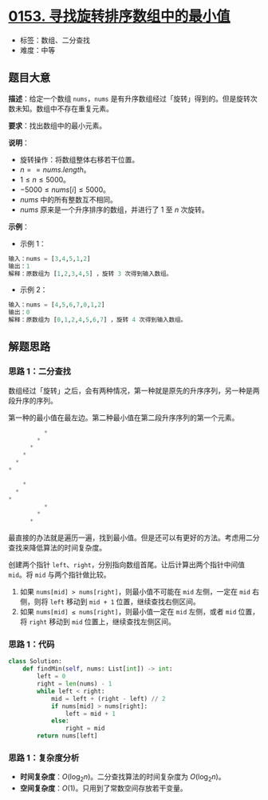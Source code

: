 # [0153. 寻找旋转排序数组中的最小值](https://leetcode.cn/problems/find-minimum-in-rotated-sorted-array/)

- 标签：数组、二分查找
- 难度：中等

## 题目大意

**描述**：给定一个数组 `nums`，`nums` 是有升序数组经过「旋转」得到的。但是旋转次数未知。数组中不存在重复元素。

**要求**：找出数组中的最小元素。

**说明**：

- 旋转操作：将数组整体右移若干位置。
- $n == nums.length$。
- $1 \le n \le 5000$。
- $-5000 \le nums[i] \le 5000$。
- $nums$ 中的所有整数互不相同。
- $nums$ 原来是一个升序排序的数组，并进行了 $1$ 至 $n$ 次旋转。

**示例**：

- 示例 1：

```Python
输入：nums = [3,4,5,1,2]
输出：1
解释：原数组为 [1,2,3,4,5] ，旋转 3 次得到输入数组。
```

- 示例 2：

```Python
输入：nums = [4,5,6,7,0,1,2]
输出：0
解释：原数组为 [0,1,2,4,5,6,7] ，旋转 4 次得到输入数组。
```

## 解题思路

### 思路 1：二分查找

数组经过「旋转」之后，会有两种情况，第一种就是原先的升序序列，另一种是两段升序的序列。

第一种的最小值在最左边。第二种最小值在第二段升序序列的第一个元素。

```Python
          *
        *
      *
    *
  *
*
```

```Python
    *
  *
*
          *
        *
      *
```

最直接的办法就是遍历一遍，找到最小值。但是还可以有更好的方法。考虑用二分查找来降低算法的时间复杂度。

创建两个指针 `left`、`right`，分别指向数组首尾。让后计算出两个指针中间值 `mid`。将 `mid` 与两个指针做比较。

1. 如果 `nums[mid] > nums[right]`，则最小值不可能在 `mid` 左侧，一定在 `mid` 右侧，则将 `left` 移动到 `mid + 1` 位置，继续查找右侧区间。
2. 如果 `nums[mid] ≤ nums[right]`，则最小值一定在 `mid` 左侧，或者 `mid` 位置，将 `right` 移动到 `mid` 位置上，继续查找左侧区间。

### 思路 1：代码

```Python
class Solution:
    def findMin(self, nums: List[int]) -> int:
        left = 0
        right = len(nums) - 1
        while left < right:
            mid = left + (right - left) // 2
            if nums[mid] > nums[right]:
                left = mid + 1
            else:
                right = mid
        return nums[left]
```

### 思路 1：复杂度分析

- **时间复杂度**：$O(\log_2 n)$。二分查找算法的时间复杂度为 $O(\log_2 n)$。
- **空间复杂度**：$O(1)$。只用到了常数空间存放若干变量。

